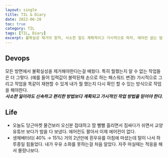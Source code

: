 ```yaml
---
layout: single
title: TIL & Diary
date: 2022-06-28
toc: true
category: TIL
tags: [TIL, Diary]
excerpt: 불확실성 제거의 원칙, 사소한 일도 계획적이고 가시적으로 하자, 에어컨 없는 밤
---
```

## Devops  
모든 방면에서 불확실성을 제거해야한다는걸 배웠다. 특히 뭘했는지 알 수 없는 작업들은 더 그렇다. (예를 들어 입력값이 블락된채 손으로 하는 패스워드 변경) 가시적으로 그리고 작업을 똑같이 재현할 수 있게 내가 뭘 했는지 다시 확인 할 수 있는 방식으로 작업을 해야한다.  
***사소한 일이라도 신속하고 편리한 방법보다 계획되고 가시적인 작업 방법을 믿어야 한다.***

## Life  
- 오늘도 당근마켓 물건보러 오신분 접대하고 땀 뻘뻘 흘리면서 짐싸다가 쉬면서 교양 유튜브 보다가 밤을 다 보냈다. 에어컨도 팔아서 이제 에어컨이 없다.  
- 생체배터리( 40% → 15%) 거의 2년만에 흰우유를 아침에 마셨는데 탈이 나서 하루종일 힘들었다. 내가 우유 소화를 못하는걸 처음 알았다. 자주 마실때는 적응을 해서 몰랐나보다.

  